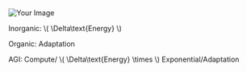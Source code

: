 <!DOCTYPE html>
<html>
<head>
    <title> </title>
    <script src="https://polyfill.io/v3/polyfill.min.js?features=es6"></script>
    <script id="MathJax-script" async src="https://cdn.jsdelivr.net/npm/mathjax@3/es5/tex-mml-chtml.js"></script>
</head>
<body>
    <h1></h1>
    <img src="https://jhustata.github.io/basic/_images/931e5210b5af8aebf9a0ddf56abccf41d6a44d371877c6f1d6db6a58d81cef4d.png" alt="Your Image">
    <p>Inorganic: \( \Delta\text{Energy} \)</p>
    <p>Organic: Adaptation</p>
    <p>AGI: Compute/ \( \Delta\text{Energy} \times \) Exponential/Adaptation</p>
</body>
</html>
